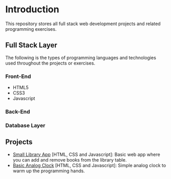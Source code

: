 # Introduction
This repository stores all full stack web development projects and related programming exercises.

## Full Stack Layer
The following is the types of programming languages and technologies used throughout the projects or exercises.

### Front-End
* HTML5
* CSS3
* Javascript

### Back-End

### Database Layer

## Projects
* [Small Library App](https://codepen.io/ywuhub/full/oNgpNWO) [HTML, CSS and Javascript]: Basic web app where you can add and remove books from the library table.
* [Basic Analog Clock](https://codepen.io/ywuhub/full/bGEvYaE) [HTML, CSS and Javascript]: Simple analog clock to warm up the programming hands.
